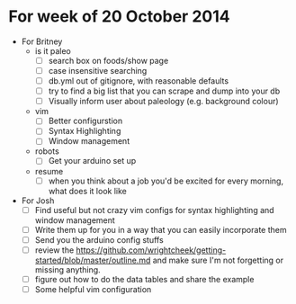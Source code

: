 # For week of 20 October 2014

* For Britney
  * is it paleo
    - [ ] search box on foods/show page
    - [ ] case insensitive searching
    - [ ] db.yml out of gitignore, with reasonable defaults
    - [ ] try to find a big list that you can scrape and dump into your db
    - [ ] Visually inform user about paleology (e.g. background colour)
  * vim
    - [ ] Better configurstion
    - [ ] Syntax Highlighting
    - [ ] Window management
  * robots
    - [ ] Get your arduino set up
  * resume
    - [ ] when you think about a job you'd be excited for every morning, what does it look like

* For Josh
  - [ ] Find useful but not crazy vim configs for syntax highlighting and window management
  - [ ] Write them up for you in a way that you can easily incorporate them
  - [ ] Send you the arduino config stuffs
  - [ ] review the https://github.com/wrightcheek/getting-started/blob/master/outline.md and make sure I'm not forgetting or missing anything.
  - [ ] figure out how to do the data tables and share the example
  - [ ] Some helpful vim configuration
